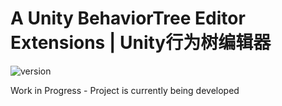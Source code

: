 # A Unity BehaviorTree Editor Extensions | Unity行为树编辑器
 ![version](https://img.shields.io/badge/unity%20version-2019.4%2B-blue) 
 
 Work in Progress - Project is currently being developed

